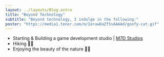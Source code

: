 ```yaml
---
layout: ../layouts/Blog.astro
title: "Beyond Technology"
subtitle: "Beyond technology, I indulge in the following:"
poster: "https://media1.tenor.com/m/IorawDaZf5sAAAAd/goofy-cat.gif"
---
```


- Starting & Building a game development studio | [M7D Studios](https://m7dstudios.com)
- Hiking 🚶‍♂️
- Enjoying the beauty of the nature 🌲🌳
